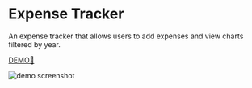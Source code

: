 # Expense Tracker

An expense tracker that allows users to add expenses and view charts filtered by year.

[DEMO🚀](https://xokryzx.github.io/expense-tracker/)

![demo screenshot](https://github.com/xokryzx/expense-tracker/assets/141014508/be7ca971-2ec3-4891-ae84-164c3e8a6794)
